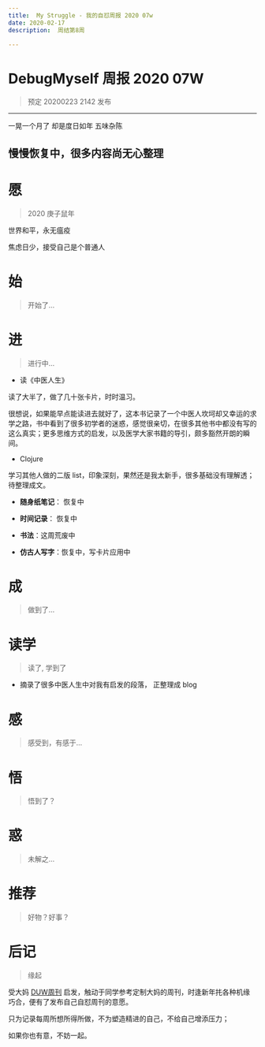 ```yaml
---
title:  My Struggle - 我的自怼周报 2020 07w
date: 2020-02-17
description:  周结第8周

---
```


# DebugMyself 周报 2020 07W 
> 预定 20200223 2142 发布

-----------------------------------------
一晃一个月了
却是度日如年
五味杂陈

慢慢恢复中，很多内容尚无心整理
-----------------------------------------

# 愿
> 2020 庚子鼠年

世界和平，永无瘟疫

焦虑日少，接受自己是个普通人

# 始
> 开始了...

# 进
> 进行中...

- 读《中医人生》

读了大半了，做了几十张卡片，时时温习。

很想说，如果能早点能读进去就好了，这本书记录了一个中医人坎坷却又幸运的求学之路，书中看到了很多初学者的迷惑，感觉很亲切，在很多其他书中都没有写的这么真实；更多思维方式的启发，以及医学大家书籍的导引，颇多豁然开朗的瞬间。

- Clojure 

学习其他人做的二版 list，印象深刻，果然还是我太新手，很多基础没有理解透；待整理成文。

- **随身纸笔记**： 恢复中

- **时间记录**： 恢复中

- **书法**：这周荒废中

- **仿古人写字**：恢复中，写卡片应用中

# 成
> 做到了... 
  
# 读学
> 读了, 学到了

- 摘录了很多中医人生中对我有启发的段落， 正整理成 blog

# 感
> 感受到，有感于...


# 悟
> 悟到了？


# 惑
> 未解之...

# 推荐
> 好物？好事？

# 后记
> 缘起

受大妈 [DUW周刊](https://du.101.camp/duw) 启发，触动于同学参考定制大妈的周刊，时逢新年扥各种机缘巧合，便有了发布自己自怼周刊的意愿。

只为记录每周所想所得所做，不为塑造精进的自己，不给自己增添压力；

如果你也有意，不妨一起。

